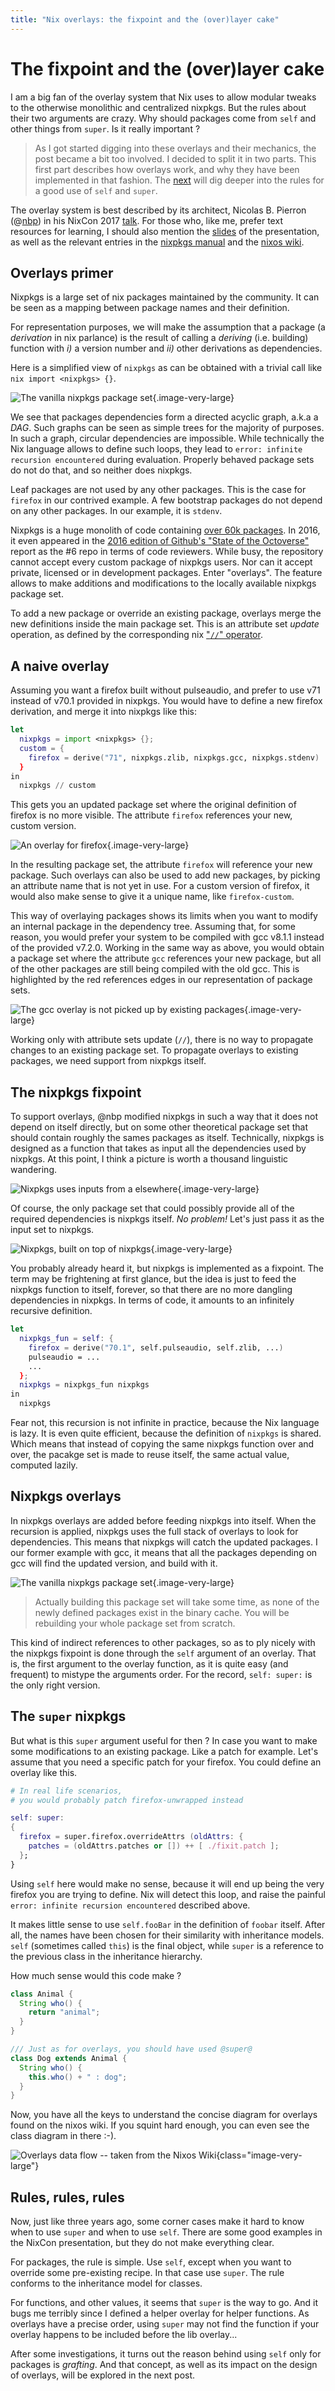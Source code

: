 ```yaml
---
title: "Nix overlays: the fixpoint and the (over)layer cake"
---
```


# The fixpoint and the (over)layer cake

I am a big fan of the overlay system that Nix uses to allow modular tweaks to the otherwise monolithic and centralized nixpkgs. But the rules about their two arguments are crazy. Why should packages come from `self` and other things from `super`. Is it really important ?

> As I got started digging into these overlays and their mechanics, the post became a bit too involved. I decided to split it in two parts. This first part describes how overlays work, and why they have been implemented in that fashion.
The [next](/posts/nix-super-overlays) will dig deeper into the rules for a good use of `self` and `super`.


The overlay system is best described by its architect, Nicolas B. Pierron (@[nbp](https://github.com/nbp)) in his NixCon 2017 [talk](https://www.youtube.com/watch?v=W85mF1zWA2o).
For those who, like me, prefer text resources for learning, I should also mention the [slides](https://nbp.github.io/slides/NixCon/2017.NixpkgsOverlays/) of the presentation, as well as the relevant entries in the [nixpkgs manual](https://nixos.org/nixpkgs/manual/#chap-overlays) and the [nixos wiki](https://nixos.wiki/wiki/Overlays).

## Overlays primer

Nixpkgs is a large set of nix packages maintained by the community. It can be seen as a mapping between package names and their definition.

For representation purposes, we will make the assumption that a package (a _derivation_ in nix parlance) is the result of calling a _deriving_ (i.e. building) function with _i)_ a version number and _ii)_ other derivations as dependencies.

Here is a simplified view of `nixpkgs` as can be obtained with a trivial call like `nix
import <nixpkgs> {}`.

![The vanilla nixpkgs package set](/images/2020-06-12-nix-overlays/nixpkgs.png){.image-very-large}

We see that packages dependencies form a directed acyclic graph, a.k.a a _DAG_. Such graphs can be seen as simple trees for the majority of purposes.
In such a graph, circular dependencies are impossible. While technically the Nix language allows to define such loops, they lead to `error: infinite recursion encountered` during evaluation. Properly behaved package sets do not do that, and so neither does nixpkgs.

Leaf packages are not used by any other packages. This is the case for `firefox` in our contrived example. A few bootstrap packages do not depend on any other packages. In our example, it is `stdenv`.

Nixpkgs is a huge monolith of code containing [over 60k packages](https://repology.org/repository/nix_unstable). In 2016, it even appeared in the [2016 edition of Github's "State of the Octoverse"](https://web.archive.org/web/20160914231036/https://octoverse.github.com/) report as the #6 repo in terms of code reviewers. While busy, the repository cannot accept every custom package of nixpkgs users. Nor can it accept private, licensed or in development packages. Enter "overlays". The feature allows to make additions and modifications to the locally available nixpkgs package set.

To add a new package or override an existing package, overlays merge the new definitions inside the main package set.
This is an attribute set _update_ operation, as defined by the corresponding nix ["`//`" operator](https://nixos.org/nix/manual/#table-operators).

## A naive overlay

Assuming you want a firefox built without pulseaudio, and prefer to use v71 instead of v70.1 provided in nixpkgs.
You would have to define a new firefox derivation, and merge it into nixpkgs like this:

```nix
let
  nixpkgs = import <nixpkgs> {};
  custom = {
    firefox = derive("71", nixpkgs.zlib, nixpkgs.gcc, nixpkgs.stdenv)
  }
in
  nixpkgs // custom
```

This gets you an updated package set where the original definition of firefox is no more visible. The attribute `firefox` references your new, custom version.

![An overlay for firefox](/images/2020-06-12-nix-overlays/nixpkgs+ff.png){.image-very-large}

In the resulting package set, the attribute `firefox` will reference your new package. Such overlays can also be used to add new packages, by picking an attribute name that is not yet in use. For a custom version of firefox, it would also make sense to give it a unique name, like `firefox-custom`.

This way of overlaying packages shows its limits when you want to modify an internal package in the dependency tree.
Assuming that, for some reason, you would prefer your system to be compiled with gcc v8.1.1 instead of the provided v7.2.0.
Working in the same way as above, you would obtain a package set where the attribute `gcc` references your new package, but all of the other packages are still being compiled with the old gcc. This is highlighted by the red references edges in our representation of package sets.

![The gcc overlay is not picked up by existing packages](/images/2020-06-12-nix-overlays/nixpkgs+zlib.png){.image-very-large}

Working only with attribute sets update (`//`), there is no way to propagate changes to an existing package set. To propagate overlays to existing packages, we need support from nixpkgs itself.

## The nixpkgs fixpoint

To support overlays, @nbp modified nixpkgs in such a way that it does not depend on itself directly, but on some other theoretical package set that should contain roughly the sames packages as itself. Technically, nixpkgs is designed as a function that takes as input all the dependencies used by nixpkgs. At this point, I think a picture is worth a thousand linguistic wandering.

![Nixpkgs uses inputs from a elsewhere](/images/2020-06-12-nix-overlays/nixpkgs_layers.png){.image-very-large}

Of course, the only package set that could possibly provide all of the required dependencies is nixpkgs itself. _No problem!_ Let's just pass it as the input set to nixpkgs.

![Nixpkgs, built on top of nixpkgs](/images/2020-06-12-nix-overlays/nixpkgs_layers2.png){.image-very-large}

You probably already heard it, but nixpkgs is implemented as a fixpoint. The term may be frightening at first glance, but the idea is just to feed the nixpkgs function to itself, forever, so that there are no more dangling dependencies in nixpkgs.
In terms of code, it amounts to an infinitely recursive definition.

```nix
let
  nixpkgs_fun = self: {
    firefox = derive("70.1", self.pulseaudio, self.zlib, ...)
    pulseaudio = ...
    ...
  };
  nixpkgs = nixpkgs_fun nixpkgs
in
  nixpkgs
```

Fear not, this recursion is not infinite in practice, because the Nix language is lazy. It is even quite efficient, because the definition of `nixpkgs` is shared. Which means that instead of copying the same nixpkgs function over and over, the pacakge set is made to reuse itself, the same actual value, computed lazily.

## Nixpkgs overlays

In nixpkgs overlays are added before feeding nixpkgs into itself. When the recursion is applied, nixpkgs uses the full stack of overlays to look for dependencies. This means that nixpkgs will catch the updated packages. I our former example with gcc, it means that all the packages depending on gcc will find the updated version, and build with it.

![The vanilla nixpkgs package set](/images/2020-06-12-nix-overlays/nixpkgs_layers_plus.png){.image-very-large}

> Actually building this package set will take some time, as none of the newly defined packages exist in the binary cache. You will be rebuilding your whole package set from scratch.

This kind of indirect references to other packages, so as to ply nicely with the nixpkgs fixpoint is done through the `self` argument of an overlay. That is, the first argument to the overlay function, as it is quite easy (and frequent) to mistype the arguments order. For the record, `self: super:` is the only right version.

## The `super` nixpkgs

But what is this `super` argument useful for then ?
In case you want to make some modifications to an existing package. Like a patch for example. Let's assume that you need a specific patch for your firefox. You could define an overlay like this.

```nix
# In real life scenarios,
# you would probably patch firefox-unwrapped instead

self: super:
{
  firefox = super.firefox.overrideAttrs (oldAttrs: {
    patches = (oldAttrs.patches or []) ++ [ ./fixit.patch ];
  };
}
```

Using `self` here would make no sense, because it will end up being the very firefox you are trying to define. Nix will detect this loop, and raise the painful `error: infinite recursion encountered` described above.

It makes little sense to use `self.fooBar` in the definition of `foobar` itself. After all, the names have been chosen for their similarity with inheritance models. `self` (sometimes called `this`) is the final object, while `super` is a reference to the previous class in the inheritance hierarchy.

How much sense would this code make ?

```java
class Animal {
  String who() {
    return "animal";
  }
}

/// Just as for overlays, you should have used @super@
class Dog extends Animal {
  String who() {
    this.who() + " : dog";
  }
}
```

Now, you have all the keys to understand the concise diagram for overlays found on the nixos wiki. If you squint hard enough, you can even see the class diagram in there :-).

![Overlays data flow -- taken from the [Nixos Wiki](https://nixos.wiki/wiki/Overlays#Data_flow_of_overlays)](/images/2020-06-12-nix-overlays/overlay-self-super.png){class="image-very-large"}

## Rules, rules, rules

Now, just like three years ago, some corner cases make it hard to know when to use `super` and when to use `self`.
There are some good examples in the NixCon presentation, but they do not make everything clear.

For packages, the rule is simple. Use `self`, except when you want to override some pre-existing recipe. In that case use `super`.
The rule conforms to the inheritance model for classes.

For functions, and other values, it seems that `super` is the way to go. And it bugs me terribly since I defined a helper overlay for helper functions. As overlays have a precise order, using `super` may not find the function if your overlay happens to be included before the lib overlay...

After some investigations, it turns out the reason behind using `self` only for packages is _grafting_.
And that concept, as well as its impact on the design of overlays, will be explored in the next post.


